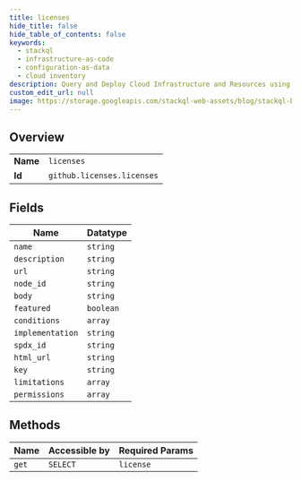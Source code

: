 ```yaml
---
title: licenses
hide_title: false
hide_table_of_contents: false
keywords:
  - stackql
  - infrastructure-as-code
  - configuration-as-data
  - cloud inventory
description: Query and Deploy Cloud Infrastructure and Resources using SQL
custom_edit_url: null
image: https://storage.googleapis.com/stackql-web-assets/blog/stackql-blog-post-featured-image.png
---
```

  
    

## Overview
<table><tbody>
<tr><td><b>Name</b></td><td><code>licenses</code></td></tr>
<tr><td><b>Id</b></td><td><code>github.licenses.licenses</code></td></tr>
</tbody></table>

## Fields
| Name | Datatype |
| ---- | -------- |
| `name` | `string` |
| `description` | `string` |
| `url` | `string` |
| `node_id` | `string` |
| `body` | `string` |
| `featured` | `boolean` |
| `conditions` | `array` |
| `implementation` | `string` |
| `spdx_id` | `string` |
| `html_url` | `string` |
| `key` | `string` |
| `limitations` | `array` |
| `permissions` | `array` |
## Methods
| Name | Accessible by | Required Params |
| ---- | ------------- | --------------- |
| `get` | `SELECT` | `license` |
